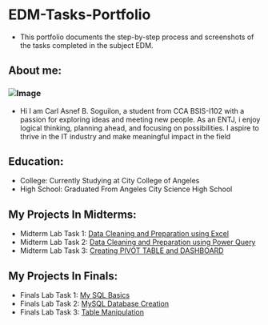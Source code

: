 # EDM-Tasks-Portfolio
- This portfolio documents the step-by-step process and screenshots of the tasks completed in the subject EDM.
  

## About me:
### ![Image](https://github.com/user-attachments/assets/9a3f15b3-c8ad-49f8-9366-5c7ac62bdc5c)
- Hi I am Carl Asnef B. Soguilon, a student from CCA BSIS-I102 with a passion for exploring ideas and meeting new people. As an ENTJ, i enjoy logical thinking, planning ahead, and focusing on possibilities. I aspire to thrive in the IT industry and make meaningful impact in the field

  
## Education:
- College: Currently Studying at City College of Angeles
- High School: Graduated From Angeles City Science High School


## My Projects In Midterms:
- Midterm Lab Task 1: [Data Cleaning and Preparation using Excel](https://soguilon.github.io/Midterm-Lab-Tasks-1/)
- Midterm Lab Task 2: [Data Cleaning and Preparation using Power Query](https://soguilon.github.io/Midterm-Lab-Tasks-2/)
- Midterm Lab Task 3: [Creating PIVOT TABLE and DASHBOARD](https://soguilon.github.io/Midterm-Lab-Task-3/)

## My Projects In Finals:
- Finals Lab Task 1: [My SQL Basics](https://soguilon.github.io/Finals-Lab-Task-1/)
- Finals Lab Task 2: [MySQL Database Creation](https://soguilon.github.io/Finals-Lab-Task-2/)
- Finals Lab Task 3: [Table Manipulation](https://soguilon.github.io/Finals-Lab-Task-3/)
